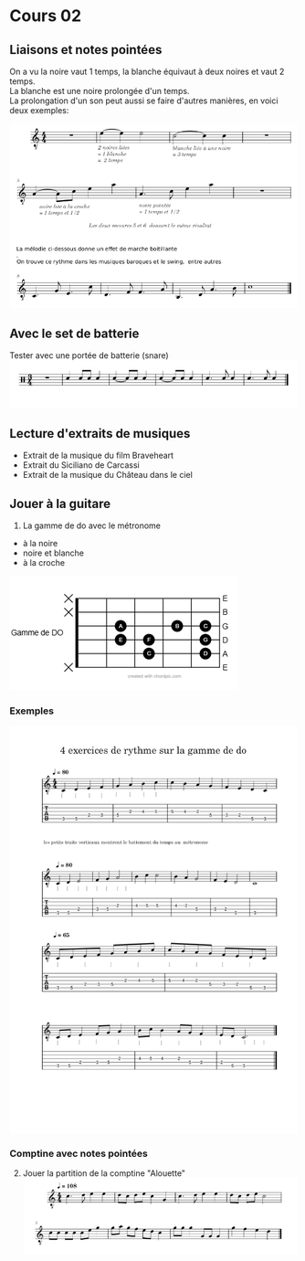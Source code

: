 
# Cours 02

## Liaisons et notes pointées
On a vu la noire vaut 1 temps, la blanche équivaut à deux noires et vaut 2 temps.  
La blanche est une noire prolongée d'un temps.  
La prolongation d'un son peut aussi se faire d'autres manières, en voici deux exemples:
 
![](./data/liaisons-pointe.PNG)
###
## Avec le set de batterie
Tester avec une portée de batterie (snare)  
![](./data/liaisons-pointe-drum.PNG)
###
## Lecture d'extraits de musiques
- Extrait de la musique du film Braveheart
- Extrait du Siciliano de Carcassi
- Extrait de la musique du Château dans le ciel

## Jouer à la guitare
1. La gamme de do avec le métronome
- à la noire
- noire et blanche
- à la croche

![](./data/poition-gamme-do.png)

### Exemples 
![](./data/rythmique-gamme-do-guitare.png)

### Comptine avec notes pointées
2. Jouer la partition de la comptine "Alouette"
![](./data/alouette.PNG)
